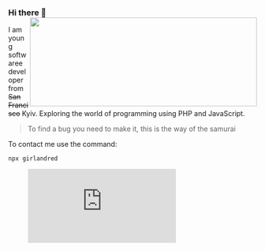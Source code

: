 ### Hi there 👋 <img align='right' src="https://github-readme-stats.vercel.app/api?username=girlandred&count_private=true&show_icons=true&include_all_commits=true&hide_rank=true&hide_title=true&theme=buefy&card_width=300" width=460 height=180>

I am young softwaree developer from ~~San Francisco~~ Kyiv. Exploring the world of programming using PHP and JavaScript.

> To find a bug you need to make it, this is the way of the samurai


To contact me use the command:
```
npx girlandred
```


<figure><embed src="https://wakatime.com/share/@girlandred/4d1095b2-17d9-4d22-805b-d5d90a985423.svg"></embed></figure>
